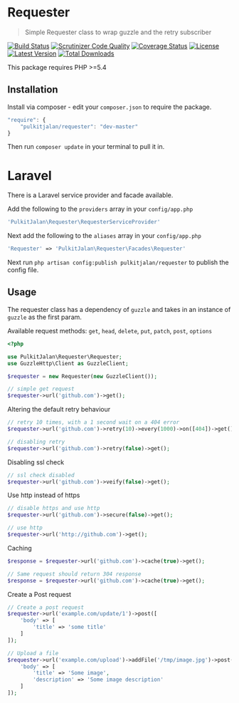 Requester
=========

> Simple Requester class to wrap guzzle and the retry subscriber

[![Build Status](http://img.shields.io/travis/pulkitjalan/requester.svg?style=flat-square)](https://travis-ci.org/pulkitjalan/requester)
[![Scrutinizer Code Quality](http://img.shields.io/scrutinizer/g/pulkitjalan/requester/master.svg?style=flat-square)](https://scrutinizer-ci.com/g/pulkitjalan/requester/)
[![Coverage Status](https://img.shields.io/scrutinizer/coverage/g/pulkitjalan/requester/master.svg?style=flat-square)](https://scrutinizer-ci.com/g/pulkitjalan/requester/code-structure/master)
[![License](http://img.shields.io/badge/license-MIT-brightgreen.svg?style=flat-square)](http://www.opensource.org/licenses/MIT)
[![Latest Version](http://img.shields.io/packagist/v/pulkitjalan/requester.svg?style=flat-square)](https://packagist.org/packages/pulkitjalan/requester)
[![Total Downloads](https://img.shields.io/packagist/dt/pulkitjalan/requester.svg?style=flat-square)](https://packagist.org/packages/pulkitjalan/requester)

This package requires PHP >=5.4

## Installation

Install via composer - edit your `composer.json` to require the package.

```js
"require": {
    "pulkitjalan/requester": "dev-master"
}
```

Then run `composer update` in your terminal to pull it in.

# Laravel

There is a Laravel service provider and facade available.

Add the following to the `providers` array in your `config/app.php`

```php
'PulkitJalan\Requester\RequesterServiceProvider'
```

Next add the following to the `aliases` array in your `config/app.php`

```php
'Requester' => 'PulkitJalan\Requester\Facades\Requester'
```

Next run `php artisan config:publish pulkitjalan/requester` to publish the config file.

## Usage

The requester class has a dependency of `guzzle` and takes in an instance of `guzzle` as the first param.

Available request methods: `get`, `head`, `delete`, `put`, `patch`, `post`, `options`

```php
<?php

use PulkitJalan\Requester\Requester;
use GuzzleHttp\Client as GuzzleClient;

$requester = new Requester(new GuzzleClient());

// simple get request
$requester->url('github.com')->get();
```

Altering the default retry behaviour
```php
// retry 10 times, with a 1 second wait on a 404 error
$requester->url('github.com')->retry(10)->every(1000)->on([404])->get();

// disabling retry
$requester->url('github.com')->retry(false)->get();
```

Disabling ssl check
```php
// ssl check disabled
$requester->url('github.com')->veify(false)->get();
```

Use http instead of https
```php
// disable https and use http
$requester->url('github.com')->secure(false)->get();

// use http
$requester->url('http://github.com')->get();
```

Caching
```php
$response = $requester->url('github.com')->cache(true)->get();

// Same request should return 304 response
$response = $requester->url('github.com')->cache(true)->get();
```

Create a Post request
```php
// Create a post request
$requester->url('example.com/update/1')->post([
    'body' => [
        'title' => 'some title'
    ]
]);

// Upload a file
$requester->url('example.com/upload')->addFile('/tmp/image.jpg')->post([
    'body' => [
        'title' => 'Some image',
        'description' => 'Some image description'
    ]
]);
```
